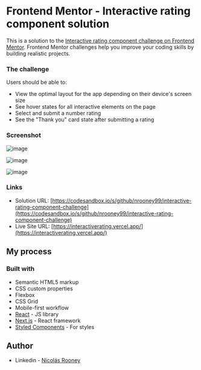 # Frontend Mentor - Interactive rating component solution

This is a solution to the [Interactive rating component challenge on Frontend Mentor](https://www.frontendmentor.io/challenges/interactive-rating-component-koxpeBUmI). Frontend Mentor challenges help you improve your coding skills by building realistic projects. 

### The challenge

Users should be able to:

- View the optimal layout for the app depending on their device's screen size
- See hover states for all interactive elements on the page
- Select and submit a number rating
- See the "Thank you" card state after submitting a rating

### Screenshot
![image](https://user-images.githubusercontent.com/84242801/166851815-a9524d01-b95b-47a5-a0fa-a2e6e134bb61.png)

![image](https://user-images.githubusercontent.com/84242801/166851823-36969586-c078-4a62-aaae-3583607558ff.png)

![image](https://user-images.githubusercontent.com/84242801/166851825-218cee5e-9512-4d77-a448-b8d0dd99ab4b.png)

### Links

- Solution URL: [https://codesandbox.io/s/github/nrooney99/interactive-rating-component-challenge](https://codesandbox.io/s/github/nrooney99/interactive-rating-component-challenge)
- Live Site URL: [https://interactiverating.vercel.app/](https://interactiverating.vercel.app/)

## My process

### Built with

- Semantic HTML5 markup
- CSS custom properties
- Flexbox
- CSS Grid
- Mobile-first workflow
- [React](https://reactjs.org/) - JS library
- [Next.js](https://nextjs.org/) - React framework
- [Styled Components](https://styled-components.com/) - For styles

## Author

- Linkedin - [Nicolás Rooney](https://www.linkedin.com/in/nicol%C3%A1s-rooney-803b4815b/)
